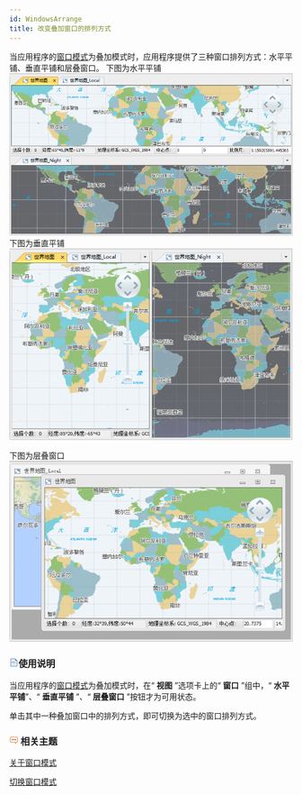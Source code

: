 ```yaml
---
id: WindowsArrange
title: 改变叠加窗口的排列方式
---
```

当应用程序的[窗口模式](WindowsModel)为叠加模式时，应用程序提供了三种窗口排列方式：水平平铺、垂直平铺和层叠窗口。
下图为水平平铺 
![](img/MapWin2H.png)  
下图为垂直平铺  
![](img/MapWin2V.png)  

下图为层叠窗口  
![](img/MapWin2M.png)  


  
### ![](../../img/read.gif)使用说明

当应用程序的[窗口模式](WindowsModel)为叠加模式时，在“ **视图** ”选项卡上的“ **窗口** ”组中，“ **水平平铺**”、“ **垂直平铺** ”、“ **层叠窗口** ”按钮才为可用状态。

单击其中一种叠加窗口中的排列方式，即可切换为选中的窗口排列方式。

### ![](../../img/seealso.png) 相关主题

 [关于窗口模式](WindowsModel_Basic)

 [切换窗口模式](WindowsModel)

